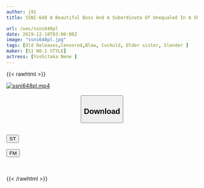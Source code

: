 ```yaml
---
author: j91
title: SSNI-648 A Beautiful Boss And A Subordinate Of Unequaled In A Shared Room Hotel On A Business Trip Destination ... A Subordinate Who Truly Received A Mischievous Temptation Is Unequaled Sexual Intercourse Yoshitaka Nene

url: /was/ssni648pl
date: 2019-12-18T03:00:00Z
image: "ssni648pl.jpg"
tags: [Old Releases,Censored,Blow, Cuckold, Older sister, Slender ]
maker: [S1 NO.1 STYLE]
actress: [Yoshitaka Nene ]
---
```



{{< rawhtml >}}

<div class="video" data-videoid="9bpW86Qr0qtoKB">
    <a href="javascript:;">
        <img src="/was/ssni648pl/ssni648pl.jpg" width="WIDTH" height="HEIGHT" alt="ssni648pl.mp4" loading="lazy">
    </a>
</div>

<script type="text/javascript" src="https://j91.asia/asset/on-demand-st.js"></script>

<br>
  <link rel="stylesheet" href="https://j91.asia/asset/bs5.css">
  
  <center>
  <button class="btn btn-primary" type="button" data-bs-toggle="collapse" data-bs-target=".multi-collapse" aria-expanded="false" aria-controls="multiCollapseExample1 multiCollapseExample2"><h2>Download</h2></button></center>
</p>
<div class="row">
  <div class="col">
    <div class="collapse multi-collapse" id="multiCollapseExample1">
      <div class="card card-body">
	      	      <br>
<div class="buttons">  
<a href="https://streamtape.to/v/9bpW86Qr0qtoKB" target="_blank"><button class="btn-hover color-3"><i class="fa fa-download"></i> ST</button></a></div>
    </div>
  </div>
</div>
  <div class="col">
    <div class="collapse multi-collapse" id="multiCollapseExample2">
      <div class="card card-body">
	      <br>
<div class="buttons">
    <a href="https://filemoon.sx/d/0n8y1x2j6uo6" target="_blank"><button class="btn-hover color-8"><i class="fa fa-download"></i> FM</button></a></div>
<br><br>
      </div>
    </div>
  </div>
</div>

{{< /rawhtml >}}